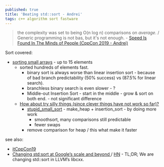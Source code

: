 ```yaml
---
published: true
title: 'Beating std::sort - Andrei'
tags: c++ algorithm sort fastware
---
```

> the complexity was set to being O(n log n) comparisons on _average_. /  
> Generic programming is not bas, but it's not enough. -  [Speed Is Found In The Minds of People  (CppCon 2019 - Andrei)](https://www.youtube.com/watch?v=FJJTYQYB1JQ)

Sort covered:
- [sorting small arrays](https://www.youtube.com/watch?v=FJJTYQYB1JQ&t=600s) - up to 15 elements
	- sorted hundreds of elements fast.
		- binary sort is always worse than linear insertion sort - because of bad branch predictability (50% success) vs (87.5% for linear search).
		- branchless binary search is even slower - ?
		- Middle-out Insertion Sort - start in the middle - grow & sort on both end. - not significant difference
	- [How about try silly things (since clever things have not work so far)?](https://www.youtube.com/watch?v=FJJTYQYB1JQ&t=1452s)
		- [stupid_small_sort](https://www.youtube.com/watch?v=FJJTYQYB1JQ&t=1505s) - make_heap + insertion_sort - by doing more work
			- smoothsort, many comparisons still predictable
			- fewer swaps
		- remove comparison for heap / this what make it faster

see also:
- [itCppCon19](https://www.youtube.com/watch?v=zxwKAX7p8GE)
- [Changing std:sort at Google’s scale and beyond ](https://danlark.org/2022/04/20/changing-stdsort-at-googles-scale-and-beyond/) / [HN](https://news.ycombinator.com/item?id=31098822) - TL;DR; We are changing std::sort in LLVM’s libcxx.
